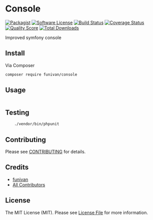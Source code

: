# Console

[![Packagist](https://img.shields.io/packagist/v/funivan/console.svg)](https://packagist.org/packages/funivan/console)
[![Software License](https://img.shields.io/badge/license-MIT-brightgreen.svg?style=flat-square)](LICENSE.md)
[![Build Status](https://img.shields.io/travis/funivan/Console/master.svg?style=flat-square)](https://travis-ci.org/funivan/Console)
[![Coverage Status](https://img.shields.io/scrutinizer/coverage/g/funivan/Console.svg?style=flat-square)](https://scrutinizer-ci.com/g/funivan/Console/code-structure)
[![Quality Score](https://img.shields.io/scrutinizer/g/funivan/Console.svg?style=flat-square)](https://scrutinizer-ci.com/g/funivan/Console)
[![Total Downloads](https://img.shields.io/packagist/dt/funivan/console.svg?style=flat-square)](https://packagist.org/packages/funivan/console)

Improved symfony console

## Install

Via Composer

``` bash
composer require funivan/console
```

## Usage

``` php

```

## Testing

``` bash
    ./vendor/bin/phpunit
```

## Contributing

Please see [CONTRIBUTING](https://github.com/funivan/Console/blob/master/CONTRIBUTING.md) for details.

## Credits

- [funivan](https://github.com/funivan)
- [All Contributors](https://github.com/funivan/Console/contributors)

## License

The MIT License (MIT). Please see [License File](LICENSE.md) for more information.
